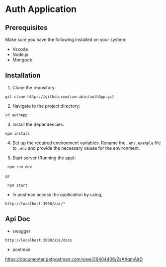 # Auth Application


## Prerequisites

Make sure you have the following installed on your system:

-   Vscode
-   Node.js
-   Mongodb

## Installation

1. Clone the repository:

```
git clone https://github.com/iam-abin/authApp.git
```

2. Navigate to the project directory:

```
cd authApp
```

3. Install the dependencies:

```
npm install 
```

4. Set up the required environment variables. Rename the `.env.example` file to `.env` and provide the necessary values for the environment.

5. Start server (Running the app):

```
 npm run dev
```

or

```
 npm start
```

- In postman access the application by using,

```
http://localhost:3000/api/*
```

## Api Doc

- swagger 

```
http://localhost:3000/api/docs
```

- postman

https://documenter.getpostman.com/view/26404406/2sAXqmAjrD

